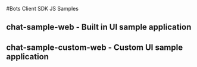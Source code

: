 #Bots Client SDK JS Samples

## chat-sample-web - Built in UI sample application
## chat-sample-custom-web - Custom UI sample application
